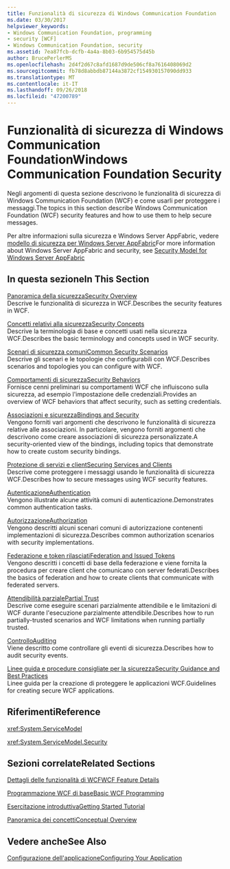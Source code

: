 ```yaml
---
title: Funzionalità di sicurezza di Windows Communication Foundation
ms.date: 03/30/2017
helpviewer_keywords:
- Windows Communication Foundation, programming
- security [WCF]
- Windows Communication Foundation, security
ms.assetid: 7ea87fcb-dcfb-4a4a-8b03-6b954575d45b
author: BrucePerlerMS
ms.openlocfilehash: 2d4f2d67c8afd1687d9de506cf8a7616408069d2
ms.sourcegitcommit: fb78d8abbdb87144a3872cf154930157090dd933
ms.translationtype: MT
ms.contentlocale: it-IT
ms.lasthandoff: 09/26/2018
ms.locfileid: "47200789"
---
```

# <a name="windows-communication-foundation-security"></a><span data-ttu-id="0cc77-102">Funzionalità di sicurezza di Windows Communication Foundation</span><span class="sxs-lookup"><span data-stu-id="0cc77-102">Windows Communication Foundation Security</span></span>
<span data-ttu-id="0cc77-103">Negli argomenti di questa sezione descrivono le funzionalità di sicurezza di Windows Communication Foundation (WCF) e come usarli per proteggere i messaggi.</span><span class="sxs-lookup"><span data-stu-id="0cc77-103">The topics in this section describe Windows Communication Foundation (WCF) security features and how to use them to help secure messages.</span></span>  
  
 <span data-ttu-id="0cc77-104">Per altre informazioni sulla sicurezza e Windows Server AppFabric, vedere [modello di sicurezza per Windows Server AppFabric](https://go.microsoft.com/fwlink/?LinkID=201279&clcid=0x409)</span><span class="sxs-lookup"><span data-stu-id="0cc77-104">For more information about Windows Server AppFabric and security, see [Security Model for Windows Server AppFabric](https://go.microsoft.com/fwlink/?LinkID=201279&clcid=0x409)</span></span>  
  
## <a name="in-this-section"></a><span data-ttu-id="0cc77-105">In questa sezione</span><span class="sxs-lookup"><span data-stu-id="0cc77-105">In This Section</span></span>  
 [<span data-ttu-id="0cc77-106">Panoramica della sicurezza</span><span class="sxs-lookup"><span data-stu-id="0cc77-106">Security Overview</span></span>](../../../../docs/framework/wcf/feature-details/security-overview.md)  
 <span data-ttu-id="0cc77-107">Descrive le funzionalità di sicurezza in WCF.</span><span class="sxs-lookup"><span data-stu-id="0cc77-107">Describes the security features in WCF.</span></span>  
  
 [<span data-ttu-id="0cc77-108">Concetti relativi alla sicurezza</span><span class="sxs-lookup"><span data-stu-id="0cc77-108">Security Concepts</span></span>](../../../../docs/framework/wcf/feature-details/security-concepts.md)  
 <span data-ttu-id="0cc77-109">Descrive la terminologia di base e concetti usati nella sicurezza WCF.</span><span class="sxs-lookup"><span data-stu-id="0cc77-109">Describes the basic terminology and concepts used in WCF security.</span></span>  
  
 [<span data-ttu-id="0cc77-110">Scenari di sicurezza comuni</span><span class="sxs-lookup"><span data-stu-id="0cc77-110">Common Security Scenarios</span></span>](../../../../docs/framework/wcf/feature-details/common-security-scenarios.md)  
 <span data-ttu-id="0cc77-111">Descrive gli scenari e le topologie che configurabili con WCF.</span><span class="sxs-lookup"><span data-stu-id="0cc77-111">Describes scenarios and topologies you can configure with WCF.</span></span>  
  
 [<span data-ttu-id="0cc77-112">Comportamenti di sicurezza</span><span class="sxs-lookup"><span data-stu-id="0cc77-112">Security Behaviors</span></span>](../../../../docs/framework/wcf/feature-details/security-behaviors-in-wcf.md)  
 <span data-ttu-id="0cc77-113">Fornisce cenni preliminari su comportamenti WCF che influiscono sulla sicurezza, ad esempio l'impostazione delle credenziali.</span><span class="sxs-lookup"><span data-stu-id="0cc77-113">Provides an overview of WCF behaviors that affect security, such as setting credentials.</span></span>  
  
 [<span data-ttu-id="0cc77-114">Associazioni e sicurezza</span><span class="sxs-lookup"><span data-stu-id="0cc77-114">Bindings and Security</span></span>](../../../../docs/framework/wcf/feature-details/bindings-and-security.md)  
 <span data-ttu-id="0cc77-115">Vengono forniti vari argomenti che descrivono le funzionalità di sicurezza relative alle associazioni. In particolare, vengono forniti argomenti che descrivono come creare associazioni di sicurezza personalizzate.</span><span class="sxs-lookup"><span data-stu-id="0cc77-115">A security-oriented view of the bindings, including topics that demonstrate how to create custom security bindings.</span></span>  
  
 [<span data-ttu-id="0cc77-116">Protezione di servizi e client</span><span class="sxs-lookup"><span data-stu-id="0cc77-116">Securing Services and Clients</span></span>](../../../../docs/framework/wcf/feature-details/securing-services-and-clients.md)  
 <span data-ttu-id="0cc77-117">Descrive come proteggere i messaggi usando le funzionalità di sicurezza WCF.</span><span class="sxs-lookup"><span data-stu-id="0cc77-117">Describes how to secure messages using WCF security features.</span></span>  
  
 [<span data-ttu-id="0cc77-118">Autenticazione</span><span class="sxs-lookup"><span data-stu-id="0cc77-118">Authentication</span></span>](../../../../docs/framework/wcf/feature-details/authentication-in-wcf.md)  
 <span data-ttu-id="0cc77-119">Vengono illustrate alcune attività comuni di autenticazione.</span><span class="sxs-lookup"><span data-stu-id="0cc77-119">Demonstrates common authentication tasks.</span></span>  
  
 [<span data-ttu-id="0cc77-120">Autorizzazione</span><span class="sxs-lookup"><span data-stu-id="0cc77-120">Authorization</span></span>](../../../../docs/framework/wcf/feature-details/authorization-in-wcf.md)  
 <span data-ttu-id="0cc77-121">Vengono descritti alcuni scenari comuni di autorizzazione contenenti implementazioni di sicurezza.</span><span class="sxs-lookup"><span data-stu-id="0cc77-121">Describes common authorization scenarios with security implementations.</span></span>  
  
 [<span data-ttu-id="0cc77-122">Federazione e token rilasciati</span><span class="sxs-lookup"><span data-stu-id="0cc77-122">Federation and Issued Tokens</span></span>](../../../../docs/framework/wcf/feature-details/federation-and-issued-tokens.md)  
 <span data-ttu-id="0cc77-123">Vengono descritti i concetti di base della federazione e viene fornita la procedura per creare client che comunicano con server federati.</span><span class="sxs-lookup"><span data-stu-id="0cc77-123">Describes the basics of federation and how to create clients that communicate with federated servers.</span></span>  
  
 [<span data-ttu-id="0cc77-124">Attendibilità parziale</span><span class="sxs-lookup"><span data-stu-id="0cc77-124">Partial Trust</span></span>](../../../../docs/framework/wcf/feature-details/partial-trust.md)  
 <span data-ttu-id="0cc77-125">Descrive come eseguire scenari parzialmente attendibile e le limitazioni di WCF durante l'esecuzione parzialmente attendibile.</span><span class="sxs-lookup"><span data-stu-id="0cc77-125">Describes how to run partially-trusted scenarios and WCF limitations when running partially trusted.</span></span>  
  
 [<span data-ttu-id="0cc77-126">Controllo</span><span class="sxs-lookup"><span data-stu-id="0cc77-126">Auditing</span></span>](../../../../docs/framework/wcf/feature-details/auditing-security-events.md)  
 <span data-ttu-id="0cc77-127">Viene descritto come controllare gli eventi di sicurezza.</span><span class="sxs-lookup"><span data-stu-id="0cc77-127">Describes how to audit security events.</span></span>  
  
 [<span data-ttu-id="0cc77-128">Linee guida e procedure consigliate per la sicurezza</span><span class="sxs-lookup"><span data-stu-id="0cc77-128">Security Guidance and Best Practices</span></span>](../../../../docs/framework/wcf/feature-details/security-guidance-and-best-practices.md)  
 <span data-ttu-id="0cc77-129">Linee guida per la creazione di proteggere le applicazioni WCF.</span><span class="sxs-lookup"><span data-stu-id="0cc77-129">Guidelines for creating secure WCF applications.</span></span>  
  
## <a name="reference"></a><span data-ttu-id="0cc77-130">Riferimenti</span><span class="sxs-lookup"><span data-stu-id="0cc77-130">Reference</span></span>  
 <xref:System.ServiceModel>  
  
 <xref:System.ServiceModel.Security>  
  
## <a name="related-sections"></a><span data-ttu-id="0cc77-131">Sezioni correlate</span><span class="sxs-lookup"><span data-stu-id="0cc77-131">Related Sections</span></span>  
 [<span data-ttu-id="0cc77-132">Dettagli delle funzionalità di WCF</span><span class="sxs-lookup"><span data-stu-id="0cc77-132">WCF Feature Details</span></span>](../../../../docs/framework/wcf/feature-details/index.md)  
  
 [<span data-ttu-id="0cc77-133">Programmazione WCF di base</span><span class="sxs-lookup"><span data-stu-id="0cc77-133">Basic WCF Programming</span></span>](../../../../docs/framework/wcf/basic-wcf-programming.md)  
  
 [<span data-ttu-id="0cc77-134">Esercitazione introduttiva</span><span class="sxs-lookup"><span data-stu-id="0cc77-134">Getting Started Tutorial</span></span>](../../../../docs/framework/wcf/getting-started-tutorial.md)  
  
 [<span data-ttu-id="0cc77-135">Panoramica dei concetti</span><span class="sxs-lookup"><span data-stu-id="0cc77-135">Conceptual Overview</span></span>](../../../../docs/framework/wcf/conceptual-overview.md)  
  
## <a name="see-also"></a><span data-ttu-id="0cc77-136">Vedere anche</span><span class="sxs-lookup"><span data-stu-id="0cc77-136">See Also</span></span>  
 [<span data-ttu-id="0cc77-137">Configurazione dell'applicazione</span><span class="sxs-lookup"><span data-stu-id="0cc77-137">Configuring Your Application</span></span>](../../../../docs/framework/wcf/diagnostics/configuring-your-application.md)
